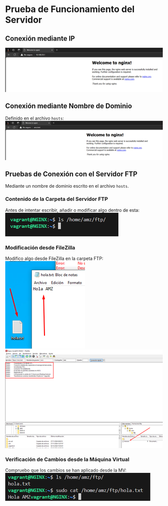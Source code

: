# Prueba de Funcionamiento del Servidor

## Conexión mediante IP
![Conexión mediante IP](/img/ip.png)

## Conexión mediante Nombre de Dominio
Definido en el archivo `hosts`:
![Conexión mediante hosts](/img/hosts.png)

## Pruebas de Conexión con el Servidor FTP
Mediante un nombre de dominio escrito en el archivo `hosts`.

### Contenido de la Carpeta del Servidor FTP
Antes de intentar escribir, añadir o modificar algo dentro de esta:
![Contenido inicial](/img/prueba-ls.png)

### Modificación desde FileZilla
Modifico algo desde FileZilla en la carpeta FTP:
![Modificación desde FileZilla](/img/txt-filezilla.png)
![Confirmación de Modificación](/img/modificacion.png)

### Verificación de Cambios desde la Máquina Virtual
Compruebo que los cambios se han aplicado desde la MV:
![Verificación de cambios](/img/prueba.png)